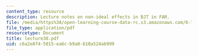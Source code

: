 ```yaml
---
content_type: resource
description: Lecture notes on non-ideal effects in BJT in FAR.
file: /media/https%3A/open-learning-course-data-rc.s3.amazonaws.com/6-720j-integrated-microelectronic-devices-spring-2007/c6a2e8f45015ea6cb9a0610a524ab999_lecture38.pdf
file_type: application/pdf
resourcetype: Document
title: lecture38.pdf
uid: c6a2e8f4-5015-ea6c-b9a0-610a524ab999
---
```

